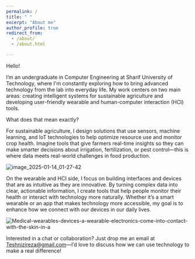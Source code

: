 ```yaml
---
permalink: /
title: " "
excerpt: "About me"
author_profile: true
redirect_from: 
  - /about/
  - /about.html

---
```



Hello!

I’m an undergraduate in Computer Engineering at Sharif University of Technology, where I'm constantly exploring how to bring advanced technology from the lab into everyday life. My work centers on two main areas: creating intelligent systems for sustainable agriculture and developing user-friendly wearable and human-computer interaction (HCI) tools.

What does that mean exactly?

For sustainable agriculture, I design solutions that use sensors, machine learning, and IoT technologies to help optimize resource use and monitor crop health. Imagine tools that give farmers real-time insights so they can make smarter decisions about irrigation, fertilization, or pest control—this is where data meets real-world challenges in food production.

![image_2025-01-14_01-27-42](https://github.com/user-attachments/assets/36e84e46-9726-49b3-b8a8-a9d7abb55de4)

On the wearable and HCI side, I focus on building interfaces and devices that are as intuitive as they are innovative. By turning complex data into clear, actionable information, I create tools that help people monitor their health or interact with technology more naturally. Whether it’s a smart wearable or an app that makes technology more accessible, my goal is to enhance how we connect with our devices in our daily lives.

![Medical-wearables-devices-a-wearable-electronics-come-into-contact-with-the-skin-in-a](https://github.com/user-attachments/assets/c8492f69-3c68-48f1-b632-d1209c6d4b14)

Interested in a chat or collaboration?
Just drop me an email at Teshnizireza@gmail.com—I’d love to discuss how we can use technology to make a real difference!



